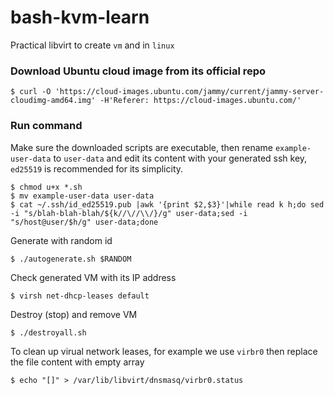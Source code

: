 # bash-kvm-learn
Practical libvirt to create `vm` and in `linux`

### Download Ubuntu cloud image from its official repo
```
$ curl -O 'https://cloud-images.ubuntu.com/jammy/current/jammy-server-cloudimg-amd64.img' -H'Referer: https://cloud-images.ubuntu.com/'
```

### Run command
Make sure the downloaded scripts are executable, then rename `example-user-data` to `user-data` and edit its content with your generated ssh key, `ed25519` is recommended for its simplicity.
```
$ chmod u+x *.sh
$ mv example-user-data user-data
$ cat ~/.ssh/id_ed25519.pub |awk '{print $2,$3}'|while read k h;do sed -i "s/blah-blah-blah/${k//\//\\/}/g" user-data;sed -i "s/host@user/$h/g" user-data;done
```
Generate with random id
```
$ ./autogenerate.sh $RANDOM
```
Check generated VM with its IP address
```
$ virsh net-dhcp-leases default
```

Destroy (stop) and remove VM
```
$ ./destroyall.sh
```
To clean up virual network leases, for example we use `virbr0` then replace the file content with empty array
```
$ echo "[]" > /var/lib/libvirt/dnsmasq/virbr0.status
```
